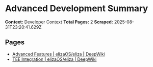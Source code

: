 # Advanced Development Summary

**Context:** Developer Context
**Total Pages:** 2
**Scraped:** 2025-08-31T23:20:41.629Z

## Pages

- [Advanced Features | elizaOS/eliza | DeepWiki](https://deepwiki.com/elizaOS/eliza/10-advanced-features)
- [TEE Integration | elizaOS/eliza | DeepWiki](https://deepwiki.com/elizaOS/eliza/10.2-tee-integration)
